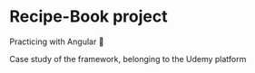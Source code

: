 # Recipe-Book project

Practicing with Angular :turtle:


Case study of the framework, belonging to the Udemy platform
